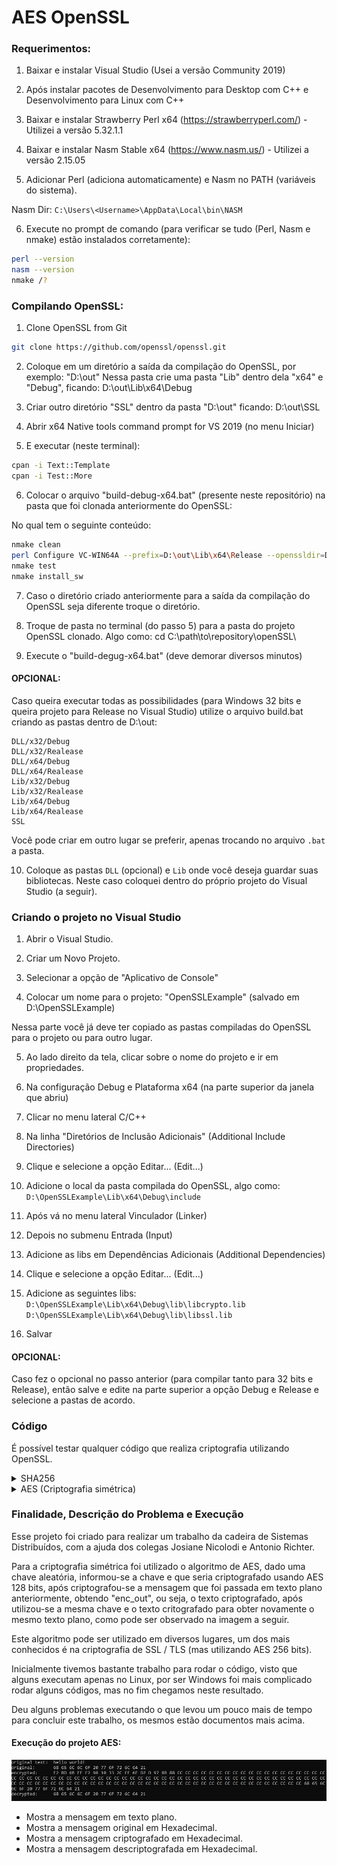 # AES OpenSSL

### Requerimentos:

1. Baixar e instalar Visual Studio (Usei a versão Community 2019)
2. Após instalar pacotes de Desenvolvimento para Desktop com C++ e Desenvolvimento para Linux com C++

3. Baixar e instalar Strawberry Perl x64 (https://strawberryperl.com/) - Utilizei a versão 5.32.1.1
4. Baixar e instalar Nasm Stable x64 (https://www.nasm.us/) - Utilizei a versão 2.15.05

5. Adicionar Perl (adiciona automaticamente) e Nasm no PATH (variáveis do sistema).

Nasm Dir: `C:\Users\<Username>\AppData\Local\bin\NASM`

6. Execute no prompt de comando (para verificar se tudo (Perl, Nasm e nmake) estão instalados corretamente):

```bash
perl --version
nasm --version
nmake /?
```

### Compilando OpenSSL:

1. Clone OpenSSL from Git

```bash
git clone https://github.com/openssl/openssl.git
```

2. Coloque em um diretório a saída da compilação do OpenSSL, por exemplo: "D:\out\"
Nessa pasta crie uma pasta "Lib" dentro dela "x64" e "Debug", ficando:
D:\out\Lib\x64\Debug

3. Criar outro diretório "SSL" dentro da pasta "D:\out" ficando:
D:\out\SSL

4. Abrir x64 Native tools command prompt for VS 2019 (no menu Iniciar)

5. E executar (neste terminal):

```bash
cpan -i Text::Template
cpan -i Test::More
```

6. Colocar o arquivo "build-debug-x64.bat" (presente neste repositório) na pasta que foi clonada anteriormente do OpenSSL:

No qual tem o seguinte conteúdo:

```bash
nmake clean
perl Configure VC-WIN64A --prefix=D:\out\Lib\x64\Release --openssldir=D:\out\SSL no-shared
nmake test
nmake install_sw
```

7. Caso o diretório criado anteriormente para a saída da compilação do OpenSSL seja diferente troque o diretório.

8. Troque de pasta no terminal (do passo 5) para a pasta do projeto OpenSSL clonado. Algo como:
cd C:\path\to\repository\openSSL\

9. Execute o "build-degug-x64.bat" (deve demorar diversos minutos)

#### OPCIONAL:

Caso queira executar todas as possibilidades (para Windows 32 bits e queira projeto para Release no Visual Studio) utilize o arquivo build.bat criando as pastas dentro de D:\out:
```
DLL/x32/Debug
DLL/x32/Realease
DLL/x64/Debug
DLL/x64/Realease
Lib/x32/Debug
Lib/x32/Realease
Lib/x64/Debug
Lib/x64/Realease
SSL
```

Você pode criar em outro lugar se preferir, apenas trocando no arquivo `.bat` a pasta.

10. Coloque as pastas `DLL` (opcional) e `Lib` onde você deseja guardar suas bibliotecas. Neste caso coloquei dentro do próprio projeto do Visual Studio (a seguir).

### Criando o projeto no Visual Studio

1. Abrir o Visual Studio.

2. Criar um Novo Projeto.

3. Selecionar a opção de "Aplicativo de Console" 

4. Colocar um nome para o projeto: "OpenSSLExample" (salvado em D:\OpenSSLExample)

Nessa parte você já deve ter copiado as pastas compiladas do OpenSSL para o projeto ou para outro lugar.

5. Ao lado direito da tela, clicar sobre o nome do projeto e ir em propriedades.

6. Na configuração Debug e Plataforma x64 (na parte superior da janela que abriu)

7. Clicar no menu lateral C/C++

8. Na linha "Diretórios de Inclusão Adicionais" (Additional Include Directories)

9. Clique e selecione a opção Editar... (Edit...)

10. Adicione o local da pasta compilada do OpenSSL, algo como: `D:\OpenSSLExample\Lib\x64\Debug\include`

11. Após vá no menu lateral Vinculador (Linker)

12. Depois no submenu Entrada (Input)

13. Adicione as libs em Dependências Adicionais (Additional Dependencies)

14. Clique e selecione a opção Editar... (Edit...)

15. Adicione as seguintes libs:
`D:\OpenSSLExample\Lib\x64\Debug\lib\libcrypto.lib`
`D:\OpenSSLExample\Lib\x64\Debug\lib\libssl.lib`

16. Salvar

#### OPCIONAL: 

Caso fez o opcional no passo anterior (para compilar tanto para 32 bits e Release), então salve e edite na parte superior a opção Debug e Release e selecione a pastas de acordo.

### Código

É possível testar qualquer código que realiza criptografia utilizando OpenSSL.

<details>
  <summary>SHA256</summary>
  
  ```cpp
    #include <iostream>
    #include <iomanip>
    #include <sstream>
    #include <string>
  
    using namespace std;
  
    #include <openssl/sha.h>
    string sha256(const string str)
    {
        unsigned char hash[SHA256_DIGEST_LENGTH];
        SHA256_CTX sha256;
        SHA256_Init(&sha256);
        SHA256_Update(&sha256, str.c_str(), str.size());
        SHA256_Final(hash, &sha256);
        stringstream ss;
    
        for(int i = 0; i < SHA256_DIGEST_LENGTH; i++)
        {
            ss << hex << setw(2) << setfill('0') << (int)hash[i];
        }
        return ss.str();
    }

    int main() {
        cout << sha256("1234567890_1") << endl;
        cout << sha256("1234567890_2") << endl;
        cout << sha256("1234567890_3") << endl;
        cout << sha256("1234567890_4") << endl;
        return 0;
    }
  ```
  
Código retirado de https://stackoverflow.com/questions/2262386/generate-sha256-with-openssl-and-c/10632725
  
Alguns problemas que podem ser encontrados:

- SHA256_DIGEST_LENGTH is not defined

Basta colocar no início do código o seguinte:

```cpp
#define SHA256_DIGEST_LENGTH 32
```

- ![Erro SHA_256](./images/error1.jpg)

Basta colocar no início do código o seguinte:

```cpp
#pragma warning(disable : 4996)
```

</details>


<details>
  <summary>AES (Criptografia simétrica)</summary>
  
  ```cpp
#include <iostream>
#include <stdio.h> 
#include <openssl/aes.h>   

using namespace std;

static const unsigned char key[] = {
    0x00, 0x11, 0x22, 0x33, 0x44, 0x55, 0x66, 0x77,
    0x88, 0x99, 0xaa, 0xbb, 0xcc, 0xdd, 0xee, 0xff,
    0x00, 0x01, 0x02, 0x03, 0x04, 0x05, 0x06, 0x07,
    0x08, 0x09, 0x0a, 0x0b, 0x0c, 0x0d, 0x0e, 0x0f
};

int main() {
    unsigned char text[] = "hello world!";
    unsigned char enc_out[80];
    unsigned char dec_out[80];

    AES_KEY enc_key, dec_key;

    AES_set_encrypt_key(key, 128, &enc_key);
    AES_encrypt(text, enc_out, &enc_key);

    AES_set_decrypt_key(key, 128, &dec_key);
    AES_decrypt(enc_out, dec_out, &dec_key);

    int i;

    printf("original text:\t");
    cout << text << endl;

    printf("original:\t");
    for (i = 0; *(text + i) != 0x00; i++)
        printf("%X ", *(text + i));
    printf("\nencrypted:\t");
    for (i = 0; *(enc_out + i) != 0x00; i++)
        printf("%X ", *(enc_out + i));
    printf("\ndecrypted:\t");
    for (i = 0; *(dec_out + i) != 0x00; i++)
        printf("%X ", *(dec_out + i));
    printf("\n");

    return 0;
}

```

Código retirado de: https://stackoverflow.com/questions/9889492/how-to-do-encryption-using-aes-in-openssl

Problema que pode ocorrer:

- ![Erro AES](./images/error2.jpg)

Basta colocar no início do código o seguinte:

```cpp
#pragma warning(disable : 4996)
```

</details>

### Finalidade, Descrição do Problema e Execução

Esse projeto foi criado para realizar um trabalho da cadeira de Sistemas Distribuídos, com a ajuda dos colegas Josiane Nicolodi e Antonio Richter. 

Para a criptografia simétrica foi utilizado o algoritmo de AES, dado uma chave aleatória, informou-se a chave e que seria criptografado usando AES 128 bits, após criptografou-se a mensagem que foi passada em texto plano anteriormente, obtendo "enc_out", ou seja, o texto criptografado, após utilizou-se a mesma chave e o texto critografado para obter novamente o mesmo texto plano, como pode ser observado na imagem a seguir.

Este algoritmo pode ser utilizado em diversos lugares, um dos mais conhecidos é na criptografia de SSL / TLS (mas utilizando AES 256 bits).

Inicialmente tivemos bastante trabalho para rodar o código, visto que alguns executam apenas no Linux, por ser Windows foi mais complicado rodar alguns códigos, mas no fim chegamos neste resultado. 

Deu alguns problemas executando o que levou um pouco mais de tempo para concluir este trabalho, os mesmos estão documentos mais acima.

#### Execução do projeto AES:

![Saída da execução](./images/output.jpg)

- Mostra a mensagem em texto plano.
- Mostra a mensagem original em Hexadecimal.
- Mostra a mensagem criptografado em Hexadecimal.
- Mostra a mensagem descriptografada em Hexadecimal.
